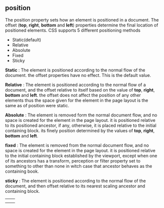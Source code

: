 ## position
The position property sets how an element is positioned in a document. The offset (**top**, **right**, **bottom** and **left**) properties determine the final location of positioned elements. CSS supports 5 different positioning methods
 - Static(default)
 - Relative
 - Absolute
 - Fixed
 - Sticky

**Static**
: The element is positioned according to the normal flow of the document. the offset properties have no effect. This is the default value.

**Relative**
: The element is positioned according to the normal flow of a document, and the offset relative to itself based on the value of **top**, **right**, **bottom** and **left**. the offset does not affect the position of any other elements thus the space given for the element in the page layout is the same as of position were static.

**Absolute**
: The element is removed form the normal document flow, and no space is created for the element in the page layout. it is positioned relative to its positioned ancestor, if any, otherwise, it is placed relative to the initial containing block. its finely position determined by the values of **top**, **right**, **bottom** and **left**.

**fixed**
: The element is removed from the normal document flow, and no space is created for the element in the page layout. it is positioned relative to the initial containing block established by the viewport, except when one of its ancestors has a transform, perception or filter property set to something to other than none in witch case that ancestor behaves as the containing book.

**sticky**
: The element is positioned according to the normal flow of the document, and then offset relative to its nearest scaling ancestor and containing block.

|  |  |
|--|--|
|  |  |
|  |  |

<!--stackedit_data:
eyJoaXN0b3J5IjpbLTE1MTcyODE1ODQsLTczMjg4NzM3NCwtOT
E2NTA4MzI0LC0xNTc4NzU0MjU2LDExODk1MDI3NDYsLTcwOTU5
MjgwNywxODMwMTI3NzI0LDE3MTQxOTAxNjAsLTIxMzE3Njk4MC
wxMzEwODE5Njk2LC0yMTMxNzY5ODBdfQ==
-->